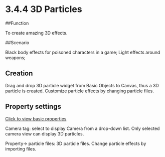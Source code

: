 # 3.4.4 3D Particles

##Function

To create amazing 3D effects. 

##Scenario

Black body effects for poisoned characters in a game; Light effects around weapons; 

## Creation

Drag and drop 3D particle widget from Basic Objects to Canvas, thus a 3D particle is created. Customize particle effects by changing particle files. 

## Property settings
[Click to view basic properties](../basic-parameter/zh.md)


Camera tag: select to display Camera from a drop-down list. Only selected camera view can display 3D particles. 


Property-> particle files: 3D particle files. Change particle effects by importing files. 
